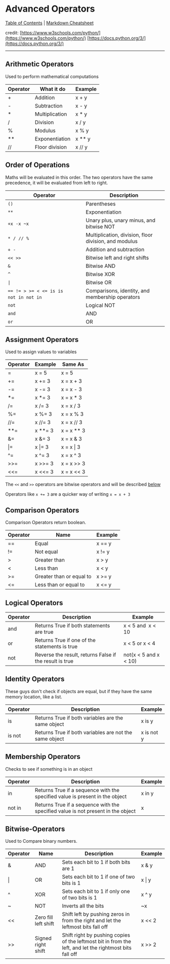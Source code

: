 # Advanced Operators

[Table of Contents](../../README.md) | [Markdown Cheatsheet](../../Markdown%20Cheatsheet.md)

credit: 
[https://www.w3schools.com/python/](https://www.w3schools.com/python/)
[https://docs.python.org/3/](https://docs.python.org/3/)
___
## Arithmetic Operators
Used to perform mathematical computations

| Operator | What it do     | Example |
| -------- | -------------- | ------- |
| +        | Addition       | x + y   |
| -        | Subtraction    | x - y   |
| *        | Multiplication | x * y   |
| /        | Division       | x / y   |
| %        | Modulus        | x % y   |
| **       | Exponentiation | x ** y  |
| //       | Floor division | x // y  |

## Order of Operations
Maths will be evaluated in this order. The two operators have the same precedence, it will be evaluated from left to right.

| Operator                                                         | Description                                           |
| ---------------------------------------------------------------- | ----------------------------------------------------- |
| `()`                                                             | Parentheses                                           |
| `**`                                                             | Exponentiation                                        |
| `+x`  `-x`  `~x`                                                 | Unary plus, unary minus, and bitwise NOT              |
| `*`  `/`  `//`  `%`                                              | Multiplication, division, floor division, and modulus |
| `+`  `-`                                                         | Addition and subtraction                              |
| `<<`  `>>`                                                       | Bitwise left and right shifts                         |
| `&`                                                              | Bitwise AND                                           |
| `^`                                                              | Bitwise XOR                                           |
| `\|`                                                             | Bitwise OR                                            |
| `==`  `!=`  `>`  `>=`  `<`  `<=`  `is`  `is not`  `in`  `not in` | Comparisons, identity, and membership operators       |
| `not`                                                            | Logical NOT                                           |
| `and`                                                            | AND                                                   |
| `or`                                                             | OR                                                    |
## Assignment Operators
Used to assign values to variables

| Operator | Example | Same As    |
| -------- | ------- | ---------- |
| =        | x = 5   | x = 5      |
| +=       | x += 3  | x = x + 3  |
| -=       | x -= 3  | x = x - 3  |
| *=       | x *= 3  | x = x * 3  |
| /=       | x /= 3  | x = x / 3  |
| %=       | x %= 3  | x = x % 3  |
| //=      | x //= 3 | x = x // 3 |
| **=      | x **= 3 | x = x ** 3 |
| &=       | x &= 3  | x = x & 3  |
| \|=      | x \|= 3 | x = x \| 3 |
| ^=       | x ^= 3  | x = x ^ 3  |
| >>=      | x >>= 3 | x = x >> 3 |
| <<=      | x <<= 3 | x = x << 3 |

The `<<` and `>>` operators are bitwise operators and will be described [below](#Bitwise-Operators)

Operators like `x += 3` are a quicker way of writing `x = x + 3`

## Comparison Operators

Comparison Operators return boolean.

| Operator | Name                     | Example |
| -------- | ------------------------ | ------- |
| ==       | Equal                    | x == y  |
| !=       | Not equal                | x != y  |
| >        | Greater than             | x > y   |
| <        | Less than                | x < y   |
| >=       | Greater than or equal to | x >= y  |
| <=       | Less than or equal to    | x <= y  |

## Logical Operators

| Operator | Description                                             | Example               |
| -------- | ------------------------------------------------------- | --------------------- |
| and      | Returns True if both statements are true                | x < 5 and  x < 10     |
| or       | Returns True if one of the statements is true           | x < 5 or x < 4        |
| not      | Reverse the result, returns False if the result is true | not(x < 5 and x < 10) |

## Identity Operators
These guys don't check if objects are equal, but if they have the same memory location, like a list.

| Operator | Description                                            | Example    |
| -------- | ------------------------------------------------------ | ---------- |
| is       | Returns True if both variables are the same object     | x is y     |
| is not   | Returns True if both variables are not the same object | x is not y |

## Membership Operators
Checks to see if something is in an object

| Operator | Description                                                                      | Example |
| -------- | -------------------------------------------------------------------------------- | ------- |
| in       | Returns True if a sequence with the specified value is present in the object     | x in y  |
| not in   | Returns True if a sequence with the specified value is not present in the object | x       |
## Bitwise-Operators
Used to Compare binary numbers.

| Operator | Name                 | Description                                                                                             | Example |
| -------- | -------------------- | ------------------------------------------------------------------------------------------------------- | ------- |
| &        | AND                  | Sets each bit to 1 if both bits are 1                                                                   | x & y   |
| \|       | OR                   | Sets each bit to 1 if one of two bits is 1                                                              | x \| y  |
| ^        | XOR                  | Sets each bit to 1 if only one of two bits is 1                                                         | x ^ y   |
| ~        | NOT                  | Inverts all the bits                                                                                    | ~x      |
| <<       | Zero fill left shift | Shift left by pushing zeros in from the right and let the leftmost bits fall off                        | x << 2  |
| >>       | Signed right shift   | Shift right by pushing copies of the leftmost bit in from the left, and let the rightmost bits fall off | x >> 2  |
